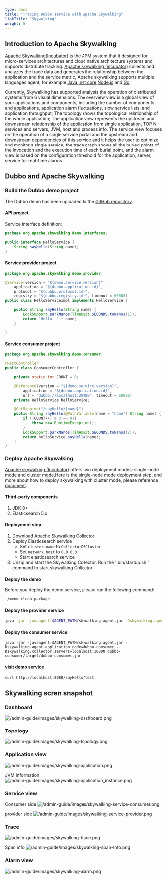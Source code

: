 ```yaml
---
type: docs
title: "Tracing Dubbo service with Apache Skywalking"
linkTitle: "Skywalking"
weight: 5
---
```


## Introduction to Apache Skywalking

[Apache Skywalking(Incubator)](https://github.com/apache/incubator-skywalking)  is the APM system that it designed for micro-services architectures and cloud native architecture systems and supports distribute tracking. [Apache skywalking (incubator)](https://github.com/apache/incubator-skywalking) collects and analyzes the trace data and generates the relationship between the application and the service metric, Apache skywalking  supports multiple languages agent, for example [Java](https://github.com/apache/incubator-skywalking),[.net core](https://github.com/OpenSkywalking/skywalking-netcore),[Node.js](https://github.com/OpenSkywalking/skywalking-nodejs) and [Go](https://github.com/OpenSkywalking/skywalking-go).

Currently, Skywalking has supported analysis the operation of distributed systems from 6 visual dimensions. The overview view is a global view of your applications and components, including the number of components and applications, application alarm fluctuations, slow service lists, and application throughput; The topology shows the topological relationship of the whole application; The application view represents the upstream and downstream relationship of the application from single application, TOP N services and servers, JVM, host and process info. The service view focuses on the operation of a single service portal and the upstream and downstream dependencies of this service and it helps the user to optimize and monitor a single service; the trace graph shows all the buried points of the invocation and the execution time of each burial point, and the alarm view is based on the configuration threshold for the application, server, service for real-time alarms

## Dubbo and Apache Skywalking

### Build the Dubbo demo  project

The Dubbo demo has been uploaded to the [GitHub repository](https://github.com/SkywalkingTest/dubbo-trace-example). 

#### API project

Service interface definition:

```java
package org.apache.skywalking.demo.interfaces;

public interface HelloService {
	String sayHello(String name);
}
```

#### Service provider project

```java
package org.apache.skywalking.demo.provider;

@Service(version = "${demo.service.version}",
	application = "${dubbo.application.id}",
	protocol = "${dubbo.protocol.id}",
	registry = "${dubbo.registry.id}", timeout = 60000)
public class HelloServiceImpl implements HelloService {

	public String sayHello(String name) {
		LockSupport.parkNanos(TimeUnit.SECONDS.toNanos(1));
		return "Hello, " + name;
	}

}
```

#### Service consumer project

```java
package org.apache.skywalking.demo.consumer;

@RestController
public class ConsumerController {

	private static int COUNT = 0;

	@Reference(version = "${demo.service.version}",
		application = "${dubbo.application.id}",
		url = "dubbo://localhost:20880", timeout = 60000)
	private HelloService helloService;

	@GetMapping("/sayHello/{name}")
	public String sayHello(@PathVariable(name = "name") String name) {
		if ((COUNT++) % 3 == 0){
			throw new RuntimeException();
		}
		LockSupport.parkNanos(TimeUnit.SECONDS.toNanos(2));
		return helloService.sayHello(name);
	}
}
```

### Deploy Apache Skywalking

[Apache skywalking (Incubator)](https://github.com/apache/incubator-skywalking) offers  two deployment modes: single-node mode and cluster mode,Here is  the single-node mode deployment step, and more about how to deploy skywalking with cluster mode, please reference [document](https://github.com/apache/incubator-skywalking/blob/master/docs/en/Deploy-backend-in-cluster-mode.md).

#### Third-party components

1. JDK 8+
2. Elasticsearch 5.x

#### Deployment step

1. Download [Apache Skywalking Collector](http://skywalking.apache.org/downloads/)
2. Deploy Elasticsearch service
   * Set `cluster.name` to `CollectorDBCluster`
   * Set `network.host` to `0.0.0.0`
   * Start elasticsearch service
3. Unzip and start the Skywalking Collector. Run the ' bin/startup.sh ' command to start skywalking Collector 

#### Deploy the demo

Before you deploy the demo service, please run the following command:

```bash
./mvnw clean package
```

#### Deploy the provider service

```bash
java -jar -javaagent:$AGENT_PATH/skywalking-agent.jar -Dskywalking.agent.application_code=dubbo-provider -Dskywalking.collector.servers=localhost:10800 dubbo-provider/target/dubbo-provider.jar
```

#### Deploy the consumer service

```
java -jar -javaagent:$AGENT_PATH/skywalking-agent.jar -Dskywalking.agent.application_code=dubbo-consumer -Dskywalking.collector.servers=localhost:10800 dubbo-consumer/target/dubbo-consumer.jar 
```

#### visit demo service

```bash
curl http://localhost:8080/sayHello/test
```

## Skywalking scren snapshot

### Dashboard
![/admin-guide/images/skywalking-dashboard.png](/imgs/admin/skywalking-dashboard.png)

### Topology
![/admin-guide/images/skywalking-topology.png](/imgs/admin/skywalking-topology.png)

### Application view
![/admin-guide/images/skywalking-application.png](/imgs/admin/skywalking-application.png)

JVM Information
![/admin-guide/images/skywalking-application_instance.png](/imgs/admin/skywalking-application_instance.png)

### Service view

Consumer side
![/admin-guide/images/skywalking-service-consumer.png](/imgs/admin/skywalking-service-consumer.png)

provider side
![/admin-guide/images/skywalking-service-provider.png](/imgs/admin/skywalking-service-provider.png)

### Trace
![/admin-guide/images/skywalking-trace.png](/imgs/admin/skywalking-trace.png)

Span info
![/admin-guide/images/skywalking-span-Info.png](/imgs/admin/skywalking-span-Info.png)

### Alarm view
![/admin-guide/images/skywalking-alarm.png](/imgs/admin/skywalking-alarm.png)
